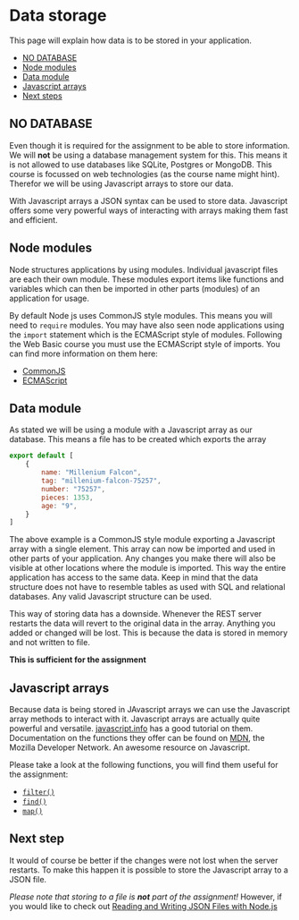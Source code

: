 # Data storage

This page will explain how data is to be stored in your application. 

- [NO DATABASE](./data-storage.md#no-database)
- [Node modules](./data-storage.md#node-modules)
- [Data module](./data-storage.md#data-module)
- [Javascript arrays](./data-storage.md#javascript-arrays)
- [Next steps](./data-storage.md#next-step)

## **NO DATABASE**

Even though it is required for the assignment to be able to store information. We will **not** be using a database management system for this. This means it is not allowed to use databases like SQLite, Postgres or MongoDB. This course is focussed on web technologies (as the course name might hint). Therefor we will be using Javascript arrays to store our data.

With Javascript arrays a JSON syntax can be used to store data. Javascript offers some very powerful ways of interacting with arrays making them fast and efficient.

## Node modules

Node structures applications by using modules. Individual javascript files are each their own module. These modules export items like functions and variables which can then be imported in other parts (modules) of an application for usage.

By default Node js uses CommonJS style modules. This means you will need to `require` modules. You may have also seen node applications using the `import` statement which is the ECMAScript style of modules. Following the Web Basic course you must use the ECMAScript style of imports. You can find more information on them here:

- [CommonJS](https://nodejs.org/api/modules.html)
- [ECMAScript](https://nodejs.org/api/esm.html)

## Data module

As stated we will be using a module with a Javascript array as our database. This means a file has to be created which exports the array

```javascript
export default [
    {
        name: "Millenium Falcon",
        tag: "millenium-falcon-75257",
        number: "75257",
        pieces: 1353,
        age: "9",
    }
]
```

The above example is a CommonJS style module exporting a Javascript array with a single element. This array can now be imported and used in other parts of your application. Any changes you make there will also be visible at other locations where the module is imported. This way the entire application has access to the same data. Keep in mind that the data structure does not have to resemble tables as used with SQL and relational databases. Any valid Javascript structure can be used. 

This way of storing data has a downside. Whenever the REST server restarts the data will revert to the original data in the array. Anything you added or changed will be lost. This is because the data is stored in memory and not written to file.

**This is sufficient for the assignment**

## Javascript arrays

Because data is being stored in JAvascript arrays we can use the Javascript array methods to interact with it. Javascript arrays are actually quite powerful and versatile. [javascript.info](https://javascript.info/array) has a good tutorial on them. Documentation on the functions they offer can be found on 
[MDN](https://developer.mozilla.org/en-US/docs/Web/JavaScript/Reference/Global_Objects/Array), the Mozilla Developer Network. An awesome resource on Javascript.

Please take a look at the following functions, you will find them useful for the assignment:

- [`filter()`](https://developer.mozilla.org/en-US/docs/Web/JavaScript/Reference/Global_Objects/Array/filter)
- [`find()`](https://developer.mozilla.org/en-US/docs/Web/JavaScript/Reference/Global_Objects/Array/find)
- [`map()`](https://developer.mozilla.org/en-US/docs/Web/JavaScript/Reference/Global_Objects/Array/map)



## Next step

It would of course be better if the changes were not lost when the server restarts. To make this happen it is possible to store the Javascript array to a JSON file.

_Please note that storing to a file is **not** part of the assignment!_
However, if you would like to check out [Reading and Writing JSON Files with Node.js](https://stackabuse.com/reading-and-writing-json-files-with-node-js/)
